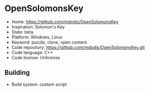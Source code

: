 # OpenSolomonsKey

- Home: https://github.com/mdodis/OpenSolomonsKey
- Inspiration: Solomon's Key
- State: beta
- Platform: Windows, Linux
- Keyword: puzzle, clone, open content
- Code repository: https://github.com/mdodis/OpenSolomonsKey.git
- Code language: C++
- Code license: Unlicense

## Building

- Build system: custom script
